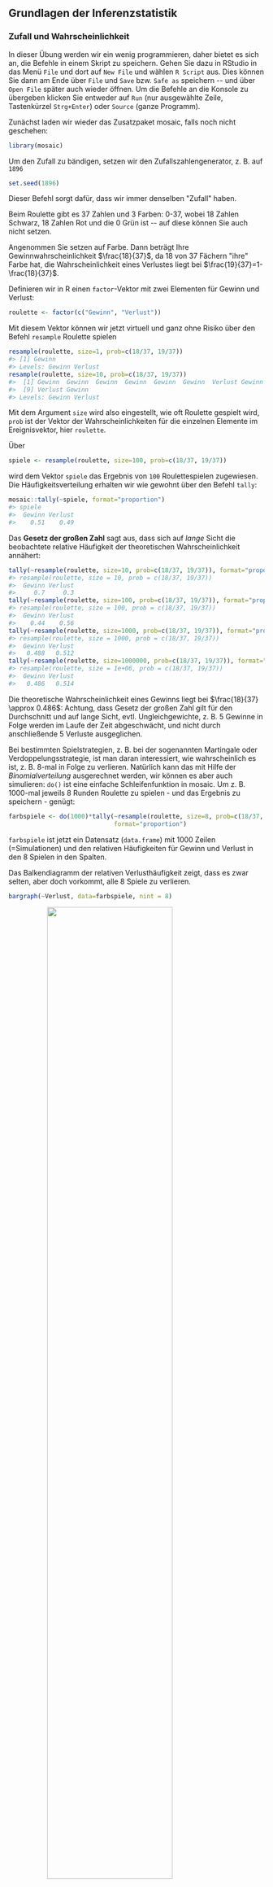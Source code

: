 


## Grundlagen der Inferenzstatistik

### Zufall und Wahrscheinlichkeit
In dieser Übung werden wir ein wenig programmieren, daher bietet es sich an, die Befehle in einem Skript zu speichern. Gehen Sie dazu in RStudio in das Menü `File` und dort auf `New File` und wählen `R Script` aus. Dies können Sie dann am Ende über `File` und `Save` bzw. `Safe as` speichern -- und über `Open File` später auch wieder öffnen. Um die Befehle an die Konsole zu übergeben klicken Sie entweder auf `Run` (nur ausgewählte Zeile, Tastenkürzel `Strg+Enter`) oder `Source` (ganze Programm).

Zunächst laden wir wieder das Zusatzpaket mosaic, falls noch nicht geschehen:

```r
library(mosaic)
```

Um den Zufall zu bändigen, setzen wir den Zufallszahlengenerator, z. B. auf `1896`


```r
set.seed(1896)
```
Dieser Befehl sorgt dafür, dass wir immer denselben "Zufall" haben.

Beim Roulette gibt es 37 Zahlen und 3 Farben: 0-37, wobei 18 Zahlen Schwarz, 18 Zahlen Rot und die 0 Grün ist -- auf diese können Sie auch nicht setzen.

Angenommen Sie setzen auf Farbe. Dann beträgt Ihre Gewinnwahrscheinlichkeit $\frac{18}{37}$, da 18 von 37 Fächern "ihre" Farbe hat, die Wahrscheinlichkeit eines Verlustes liegt bei $\frac{19}{37}=1-\frac{18}{37}$. 

Definieren wir in R einen `factor`-Vektor mit zwei Elementen für Gewinn und Verlust:

```r
roulette <- factor(c("Gewinn", "Verlust"))
```
Mit diesem Vektor können wir jetzt virtuell und ganz ohne Risiko über den Befehl `resample` Roulette spielen


```r
resample(roulette, size=1, prob=c(18/37, 19/37))
#> [1] Gewinn
#> Levels: Gewinn Verlust
resample(roulette, size=10, prob=c(18/37, 19/37))
#>  [1] Gewinn  Gewinn  Gewinn  Gewinn  Gewinn  Gewinn  Verlust Gewinn 
#>  [9] Verlust Gewinn 
#> Levels: Gewinn Verlust
```
Mit dem Argument `size` wird also eingestellt, wie oft Roulette gespielt wird, `prob` ist der Vektor der Wahrscheinlichkeiten für die einzelnen Elemente im Ereignisvektor, hier `roulette`.

Über

```r
spiele <- resample(roulette, size=100, prob=c(18/37, 19/37))
```
wird dem Vektor `spiele` das Ergebnis von `100` Roulettespielen zugewiesen. Die Häufigkeitsverteilung erhalten wir wie gewohnt über den Befehl `tally`:

```r
mosaic::tally(~spiele, format="proportion")
#> spiele
#>  Gewinn Verlust 
#>    0.51    0.49
```

Das **Gesetz der großen Zahl** sagt aus, dass sich auf *lange* Sicht die beobachtete relative Häufigkeit der theoretischen Wahrscheinlichkeit annähert:

```r
tally(~resample(roulette, size=10, prob=c(18/37, 19/37)), format="proportion")
#> resample(roulette, size = 10, prob = c(18/37, 19/37))
#>  Gewinn Verlust 
#>     0.7     0.3
tally(~resample(roulette, size=100, prob=c(18/37, 19/37)), format="proportion")
#> resample(roulette, size = 100, prob = c(18/37, 19/37))
#>  Gewinn Verlust 
#>    0.44    0.56
tally(~resample(roulette, size=1000, prob=c(18/37, 19/37)), format="proportion")
#> resample(roulette, size = 1000, prob = c(18/37, 19/37))
#>  Gewinn Verlust 
#>   0.488   0.512
tally(~resample(roulette, size=1000000, prob=c(18/37, 19/37)), format="proportion")
#> resample(roulette, size = 1e+06, prob = c(18/37, 19/37))
#>  Gewinn Verlust 
#>   0.486   0.514
```

Die theoretische Wahrscheinlichkeit eines Gewinns liegt bei $\frac{18}{37} \approx 0.486$: Achtung, dass Gesetz der großen Zahl gilt für den Durchschnitt und auf lange Sicht, evtl. Ungleichgewichte, z. B. 5 Gewinne in Folge werden im Laufe der Zeit abgeschwächt, und nicht durch anschließende 5 Verluste ausgeglichen.

Bei bestimmten Spielstrategien, z. B. bei der sogenannten Martingale oder Verdoppelungsstrategie, ist man daran interessiert, wie wahrscheinlich es ist, z. B. 8-mal in Folge zu verlieren. Natürlich kann das mit Hilfe der *Binomialverteilung* ausgerechnet werden, wir können es aber auch simulieren: `do()` ist eine einfache Schleifenfunktion in mosaic. Um z. B. 1000-mal jeweils 8 Runden Roulette zu spielen - und das Ergebnis zu speichern - genügt:



```r
farbspiele <- do(1000)*tally(~resample(roulette, size=8, prob=c(18/37, 19/37)), 
                             format="proportion")
```
`farbspiele` ist jetzt ein Datensatz (`data.frame`) mit 1000 Zeilen (=Simulationen) und den relativen Häufigkeiten für Gewinn und Verlust in den 8 Spielen in den Spalten.

Das Balkendiagramm der relativen Verlusthäufigkeit zeigt, dass es zwar selten, aber doch vorkommt, alle 8 Spiele zu verlieren.

```r
bargraph(~Verlust, data=farbspiele, nint = 8)
```

<img src="062_Inferenz_Grundlagen_files/figure-html/unnamed-chunk-8-1.png" width="70%" style="display: block; margin: auto;" />

Wir haben in 4 von 1000 Wiederholungen nur verloren, d. h. 8 von 8 Spielen.


***
**Übung:** 

1.  Wenn Sie statt auf Farbe auf eine Zahl setzen, beträgt Ihre Gewinnwahrscheinlichkeit $\frac{1}{37}$. Simulieren Sie 1000-mal 10 Spiele. Wie oft haben Sie mindestens 1-mal gewonnen?

***

Wenn wir uns die Verteilung der Daten der Übung angucken

```r
zahlspiele <- do(1000)*tally(~resample(roulette, size=10, 
                                       prob=c(1/37, 36/37)), format="proportion")
bargraph(~Gewinn, data=zahlspiele)
```

<img src="062_Inferenz_Grundlagen_files/figure-html/unnamed-chunk-9-1.png" width="70%" style="display: block; margin: auto;" />

stellen wir fest, dass diese Daten (leider) extrem rechtsschief sind, d. h., i. d. R. gewinnen wir in keiner der 10 Runden, Gewinn=0. Wenn wir  `size=10` durch `size=10000` ersetzen (d. h., bei jeden der 1000 Simulationen 10000 Runden spielen), passiert folgendes (Darstellung jetzt als Histogramm, da es zu sehr viele mögliche Ausprägungen für die Anzahl Gewinne gibt):


```r
zahlspiele2 <- do(1000)*tally(~resample(roulette, size=10000, 
                                        prob=c(1/37, 36/37)), format="proportion")
histogram(~Gewinn, data=zahlspiele2)
```

<img src="062_Inferenz_Grundlagen_files/figure-html/unnamed-chunk-10-1.png" width="70%" style="display: block; margin: auto;" />

Die Daten werden *normaler*, symmetrischer, d. h., die Verteilung des Gewinnanteilswertes nähert sich einer Normalverteilung an. Diese Phänomen ist der Hintergrund des **Zentralen Grenzwertsatzes**.

***
**Übung:** 

2.  Zurück zum Farbspiel (`farbspiele`): Wie hoch schätzen Sie die Wahrscheinlichkeit anhand der Simulation, dass Sie mindestens die Hälfte Ihrer 8 Spiele gewinnen? 

***
Richtig: 0.585, das ist also anscheinend recht wahrscheinlich, während der relative Anteil der Spiele, in denen Sie maximal 1 der 8 Spiele gewinnen, recht klein ist:

```r
anteil <- sum(farbspiele$Gewinn <= 1/8)/length(farbspiele$Gewinn)
anteil
```
Das kommt also eher selten vor. Pech. Vielleicht würden Ihnen aber auch Zweifel kommen, ob der Tisch fair ist. In der Simulation liegt also die Wahrscheinlichkeit, bei einem fairen Tisch bei 8 Spielen höchstens einmal zu gewinnen bei 3.6%. 

### Hypothesentest, p-Wert und Konfidenzintervall

Im Paper 
*Hose, C., Lübke, K., Nolte, T., und Obermeier, T. (2012): Ratingprozess und Ratingergebnis: Ein Experiment bei qualitativen Ratingkriterien, Kredit & Rating Praxis (6), 12-14* 
wird folgendes Experiment untersucht: Unterscheidet sich die Einschätzung (Rating) eines Unternehmens, je nach dem, ob die Person alleiniger Entscheider (Typ A) oder derjenige ist, der die  Entscheidungsvorlage vorbereitet (Typ B). Im Rahmen des Experiments wurden die Studierenden zufällig den verschiedenen Typen A und B zugeordnet. Von 151 alleinigen Entscheidern (Typ A) beurteilten 79 das Beispielunternehmen überwiegend positiv (++, +), von 143 Entscheidungsvorlagenerstellern (Typ B) entschieden ebenfalls 79 überwiegend positiv. 

Zeigt das unterschiedliche Verhältnis: Typ A: $\frac{79}{151}=52.32$% zu Typ B: $\frac{79}{143}=55.24$%, dass alleinige Entscheider die Bonität kritischer einstufen, oder könnte das Ergebnis Zufall sein?

Das Chancenverhältnis, das **Odds Ratio** liegt bei $\frac{\frac{79}{151-79}}{\frac{79}{143-79}}=0.89$, dass ein alleiniger Entscheider positiv einstuft -- im Vergleich zum vorläufigen Entscheider.

Zunächst erzeugen wir einen Vektor der Länge 2 mit den Entscheidungstypen, aus dem wir simulieren können:


```r
typ <- factor(c("A", "B"))
entscheider <- rep(typ, c(151,143))
tally(~entscheider)
#> entscheider
#>   A   B 
#> 151 143
```

sowie einen Vektor der Entscheidungen:


```r
rating <- factor(c("Positiv", "Nicht Positiv"))
entscheidungen <- rep(rating, c(79+79, (151+143)-(79+79)))
tally(~entscheidungen)
#> entscheidungen
#> Nicht Positiv       Positiv 
#>           136           158
```

Aus diesem Vektor ziehen wir eine zufällige Stichprobe von 151 Entscheidungen von Typ A.

```r
simentscheidung <- sample(entscheidungen, size=151)
tally(~simentscheidung)
#> simentscheidung
#> Nicht Positiv       Positiv 
#>            71            80
```
Hier wären also zufällig 80 der 151 Entscheidungen den Typ A Positiv gewesen -- wenn es keinen Zusammanhang zwischen Typ und Rating gibt.

Wir oft kommt also zufällig heraus, dass mindestens 79 der 151 Entscheidungen des Typs A positiv zugeordnet werden? Simulieren wir das z. B. 1000-mal:

```r
entsim <- do(1000)*mosaic::tally(~sample(entscheidungen, size=151))
sum(entsim$"Positiv">=79)/length(entsim$"Positiv")
#> [1] 0.72
```

Unter der **Nullhyothese**, dass das Ergebnis zufällig war, wurden in der Simulation in 72% der Fälle mindestens 79 dem Typ B zugeordnet. Dieser **p-Wert** spricht also nicht wirklich gegen das Zufallsmodell.
*Hinweis:* Wir werden in späteren Kapiteln bessere Methoden kennenlernen, insbesondere auch solche die alle Informationen aus den Daten enthalten und sich nicht nur auf einen Anteilswert beziehen.


Über

```r
typA <- rep(rating, c(79, 151-79))
```
erzeugen wir uns einen Vektor, der die $79$ positiven und $151-79$ nicht positiven Urteile von Typ A (alleinige Entscheidung) enthält.

```r
tally(~ typA)
#> typA
#> Nicht Positiv       Positiv 
#>            72            79
```
Wenn wir jetzt diesen Vektor z. B. 1000-mal resampeln:

```r
typAboot <- do(1000)*tally(~resample(typA), format="proportion")
```
erhalten wir 1000 (resampelte) Stichproben, die jeweils einen zufälligen Stichprobenanteil haben:

```r
histogram(~typAboot$Positiv, v=79/151) # 79/151: Anteil der Originalstichprobe
```

<img src="062_Inferenz_Grundlagen_files/figure-html/unnamed-chunk-19-1.png" width="70%" style="display: block; margin: auto;" />

In 95% der Fälle liegt dieser zufällige Stichprobenanteil hier zwischen 

```r
ki <- c(sort(typAboot$Positiv)[1000*0.025], sort(typAboot$Positiv)[1000*(1-0.025)])
ki
#> [1] 0.444 0.603
```
`sort` sortiert den Vektor aufsteigend und über`[]` wird einmal auf das 2.5%-Quantil und einmal auf das 97.5%-Quantil zugegriffen. *Anmerkung*: Sollte z. B. das 2.5%-Quantil nicht auf eine konkrete Beobachtung fallen, so müssten wir runden mit `round()`, abrunden `floor()` bzw. aufrunden `ceiling()`.



```r
histogram(~typAboot$Positiv, v=ki)
```

<img src="062_Inferenz_Grundlagen_files/figure-html/unnamed-chunk-21-1.png" width="70%" style="display: block; margin: auto;" />

Dies ist das **Nicht-parametrische Bootstrap-Konfidenzintervall**.


***
**Übung:** 

3.  Bestimmen Sie das 90% nicht-parametrische Bootstrap-Konfidenzintervall für eine nicht-positive Einschätzung im Fall Entscheidungsvorlage (Typ B). Würde damit eine Nullyhpothese $p=0.6$ zum Signifikanzniveau 10% verworfen?

***




### Rechnen mit der Normalverteilung

In der Finanzwissenschaft wird häutig die Annahme verwendet, dass die (logarithmierten) Renditen von Anlagen normalverteilt sind. 

Hier drei Kennzahlen der logarithmierten Tagesrenditen von Aktienunternehmen in 2015 in %.

Anlage | AAPL | FB | GOOGL |
-------|------|----|-------|
Mittelwert|-0.08|0.11|0.15|
Standardabweichung|1.69|1.62|1.77|

Unter der Annahme der Normalverteilung der logarithmierten Renditen können wir jetzt die Wahrscheinlichkeit eines Tagesverlustes der Apple Aktie (AAPL) berechnen über

```r
xpnorm(0, mean=-0.08, sd=1.69 )
#> 
#> If X ~ N(-0.08, 1.69), then 
#> 
#> 	P(X <= 0) = P(Z <= 0.0473) = 0.519
#> 	P(X >  0) = P(Z >  0.0473) = 0.481
#> [1] 0.519
```

<img src="062_Inferenz_Grundlagen_files/figure-html/unnamed-chunk-22-1.png" width="70%" style="display: block; margin: auto;" />

Die mosaic Funktion `xpnorm` ist eine Erweiterung der normalen R Funktion `pnorm`, die den Wert der Verteilungsfunktion an einer gegebenen Stelle zurückgibt -- für jede Verteilung wird hierfür der vorgestellte Buchstabe `p` verwendet. 

Für Facebook (FB) lag die Wahrscheinlichkeit eines Gewinns demnach bei

```r
xpnorm(0, mean=0.11, sd=1.62, lower.tail = FALSE)
#> 
#> If X ~ N(0.11, 1.62), then 
#> 
#> 	P(X <= 0) = P(Z <= -0.0679) = 0.473
#> 	P(X >  0) = P(Z >  -0.0679) = 0.527
#> [1] 0.527
```

<img src="062_Inferenz_Grundlagen_files/figure-html/unnamed-chunk-23-1.png" width="70%" style="display: block; margin: auto;" />

***
**Übung:** 

4.  Welche der drei Aktien hat die höchste Wahrscheinlichkeit eine Tagesrendite über 2.5% zu erzielen?

***


Dabei wird hier immer auch die Z-Transformation, die Standardisierung, mit angegeben.
Am 26.05.2015 ($r=-2.23$) betrug der $z$-Wert der Apple Aktie demnach bei

```r
(-2.23 - (-0.08)) / 1.69
#> [1] -1.27
```
Die Tagesrendite von Apple war also 1.272 Standardabweichungen *unter* dem Mittelwert. 
Für Facebook lag die Tagesrendite bei -1.51, der $z$-Wert demnach bei:

```r
(-1.51 - (0.11)) / 1.62
#> [1] -1
```
Der 26. Mai 2015 war also auch für Facebook-Anlegerinnen kein guter Tag, aber immer noch besser als bei Apple.

***
**Übung:** 

5.  Die Rendite von Google am 26.05.2015 betrug -1.33. Wie hoch ist der $z$-Wert? Interpretieren Sie die Aussage des Ergebnisses.

***

Wenn wir zu einen gegebenen Wert der Rendite den Wert der Verteilungsfunktion, d. h. den prozentualen Anteil kleiner oder gleich großer Werte suchen ($P(X \leq x)$) verwenden wir `pnorm` bzw. `xpnorm`. Wenn die Überschreitungswahrscheinlichkeit ($P(X>x)$) gesucht ist, kann zusätzlich die Option `lower.tail = TRUE` gesetzt werden, oder `1-pnorm()` gerechnet werden.

Um zu einem gegebenen Anteil (Prozentwert) den zugehörigen Wert der Rendite zu finden, wir also das Quantil suchen, dann wird `p` durch `q` ersetzt, also `qnorm` bzw. `xqnorm`.

Z. B. für die 5% schlechtesten Tage der Appleaktie

```r
xqnorm(0.05, mean=-0.08, sd=1.69 )
#> 	P(X <= -2.85980262954799) = 0.05
#> 	P(X >  -2.85980262954799) = 0.95
#> [1] -2.86
```

<img src="062_Inferenz_Grundlagen_files/figure-html/unnamed-chunk-26-1.png" width="70%" style="display: block; margin: auto;" />
Die Wahrscheinlichkeit beträgt also 5%, dass die Tagesrendite unter -2.86 liegt.

Für die Facebook Aktie gilt, dass Sie nur mit einer Wahrscheinlichkeit von 1% über 3.879 lag:

```r
xqnorm(0.01, mean=0.11, sd=1.62, lower.tail = FALSE)
```

***
**Übung:** 

6.  Sie wollen Ihre Google-Aktien absichern. Wie groß ist bei einer maximalen Eintretenswahrscheinlichkeit von 1% der Tagesverlust mindestens?

***

### Übung

In einem Test zur Achtsamkeit *Sauer S, Lemke J, Wittmann M, Kohls N, Mochty U, and Walach H. (2012) How long is now for mindfulness meditators? Personality and Individual Differences 52(6), 750–754* konnten 34 von 38 Studienteilnehmern der Kontrollgruppe nach einer Instruktion die Dauer der Fixierung des Necker Würfels (Link/Bild) steigern.

1.  Kann diese Verbesserung bei fast 90% der Personen zufällig sein? Bestimmen Sie die Wahrscheinlichkeit, dass zufällig mindestens 34 von 38 Personen eine Verbesserung erzielen mit Hilfe einer Simulation.
2.  Bestimmen Sie ein nicht-paramatrisches Bootstrap-Konfidenzintervall, dass den Anteilswert der Verbesserung in 95% der Fälle überdeckt.    

Der IQ hat nach Konstruktion einen arithmetischen Mittelwert von 100 bei einer Standardabweichung von 15.

3.  Wie hoch ist der Anteil der Personen mit einem IQ von 130 oder größer?
4.  Welchen IQ sollte eine Person mindestens haben, wenn Sie zu den 1% Personen mit dem höchsten IQ gehören will?



### Literatur


- David M. Diez, Christopher D. Barr, Mine &Ccedil;etinkaya-Rundel (2014): *Introductory Statistics with Randomization and Simulation*, [https://www.openintro.org/stat/textbook.php?stat_book=isrs](https://www.openintro.org/stat/textbook.php?stat_book=isrs),  Kapitel 2
- Nicholas J. Horton, Randall Pruim, Daniel T. Kaplan (2015): Project MOSAIC Little Books *A Student's Guide to R*,  [https://github.com/ProjectMOSAIC/LittleBooks/raw/master/StudentGuide/MOSAIC-StudentGuide.pdf](https://github.com/ProjectMOSAIC/LittleBooks/raw/master/StudentGuide/MOSAIC-StudentGuide.pdf), Kapitel 3.5, 3.6
- Chester Ismay, Albert Y. Kim (2017): ModernDive -- An Introduction to Statistical and Data Sciences via R, [https://ismayc.github.io/moderndiver-book/](https://ismayc.github.io/moderndiver-book/)
- Maike Luhmann (2015): *R für Einsteiger*, Kapitel 12
- Andreas Quatember (2010): *Statistik ohne Angst vor Formeln*, Kapitel 2, 3.1-3.3, 3.13
- Daniel Wollschläger (2014): *Grundlagen der Datenanalyse mit R*, Kapitel 5, 11



### Lizenz

Diese Übung wurde von Karsten Lübke entwickelt und orientiert sich an der Übung zum Buch [OpenIntro](https://www.openintro.org/stat/index.php?stat_book=isrs) von Andrew Bray, Mine &Ccedil;etinkaya-Rundel und Mark Hansen und steht wie diese unter der Lizenz [Creative Commons Attribution-ShareAlike 3.0 Unported](http://creativecommons.org/licenses/by-sa/3.0). 


### Versionshinweise
* Datum erstellt: 2017-04-09
* R Version: 3.3.2
* `mosaic` Version: 0.14.4
